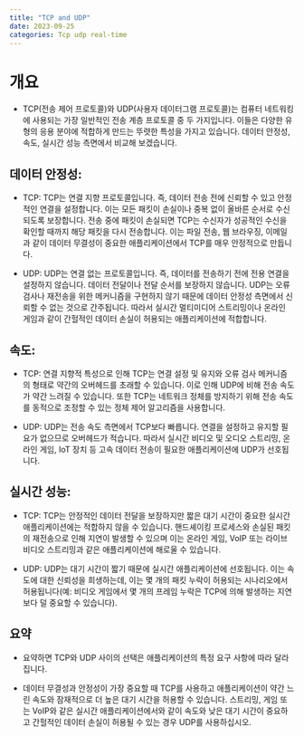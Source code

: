 ```yaml
---
title: "TCP and UDP"
date: 2023-09-25
categories: Tcp udp real-time
---
```


# 개요
- TCP(전송 제어 프로토콜)와 UDP(사용자 데이터그램 프로토콜)는 컴퓨터 네트워킹에 사용되는 가장 일반적인 전송 계층 프로토콜 중 두 가지입니다. 이들은 다양한 유형의 응용 분야에 적합하게 만드는 뚜렷한 특성을 가지고 있습니다. 데이터 안정성, 속도, 실시간 성능 측면에서 비교해 보겠습니다.

## 데이터 안정성:

- TCP: TCP는 연결 지향 프로토콜입니다. 즉, 데이터 전송 전에 신뢰할 수 있고 안정적인 연결을 설정합니다. 이는 모든 패킷이 손실이나 중복 없이 올바른 순서로 수신되도록 보장합니다. 전송 중에 패킷이 손실되면 TCP는 수신자가 성공적인 수신을 확인할 때까지 해당 패킷을 다시 전송합니다. 이는 파일 전송, 웹 브라우징, 이메일과 같이 데이터 무결성이 중요한 애플리케이션에서 TCP를 매우 안정적으로 만듭니다.

- UDP: UDP는 연결 없는 프로토콜입니다. 즉, 데이터를 전송하기 전에 전용 연결을 설정하지 않습니다. 데이터 전달이나 전달 순서를 보장하지 않습니다. UDP는 오류 검사나 재전송을 위한 메커니즘을 구현하지 않기 때문에 데이터 안정성 측면에서 신뢰할 수 없는 것으로 간주됩니다. 따라서 실시간 멀티미디어 스트리밍이나 온라인 게임과 같이 간헐적인 데이터 손실이 허용되는 애플리케이션에 적합합니다.

## 속도:

- TCP: 연결 지향적 특성으로 인해 TCP는 연결 설정 및 유지와 오류 검사 메커니즘의 형태로 약간의 오버헤드를 초래할 수 있습니다. 이로 인해 UDP에 비해 전송 속도가 약간 느려질 수 있습니다. 또한 TCP는 네트워크 정체를 방지하기 위해 전송 속도를 동적으로 조정할 수 있는 정체 제어 알고리즘을 사용합니다.

- UDP: UDP는 전송 속도 측면에서 TCP보다 빠릅니다. 연결을 설정하고 유지할 필요가 없으므로 오버헤드가 적습니다. 따라서 실시간 비디오 및 오디오 스트리밍, 온라인 게임, IoT 장치 등 고속 데이터 전송이 필요한 애플리케이션에 UDP가 선호됩니다.

## 실시간 성능:

- TCP: TCP는 안정적인 데이터 전달을 보장하지만 짧은 대기 시간이 중요한 실시간 애플리케이션에는 적합하지 않을 수 있습니다. 핸드셰이킹 프로세스와 손실된 패킷의 재전송으로 인해 지연이 발생할 수 있으며 이는 온라인 게임, VoIP 또는 라이브 비디오 스트리밍과 같은 애플리케이션에 해로울 수 있습니다.

- UDP: UDP는 대기 시간이 짧기 때문에 실시간 애플리케이션에 선호됩니다. 이는 속도에 대한 신뢰성을 희생하는데, 이는 몇 개의 패킷 누락이 허용되는 시나리오에서 허용됩니다(예: 비디오 게임에서 몇 개의 프레임 누락은 TCP에 의해 발생하는 지연보다 덜 중요할 수 있습니다).

## 요약
- 요약하면 TCP와 UDP 사이의 선택은 애플리케이션의 특정 요구 사항에 따라 달라집니다.

- 데이터 무결성과 안정성이 가장 중요할 때 TCP를 사용하고 애플리케이션이 약간 느린 속도와 잠재적으로 더 높은 대기 시간을 허용할 수 있습니다.
스트리밍, 게임 또는 VoIP와 같은 실시간 애플리케이션에서와 같이 속도와 낮은 대기 시간이 중요하고 간헐적인 데이터 손실이 허용될 수 있는 경우 UDP를 사용하십시오.